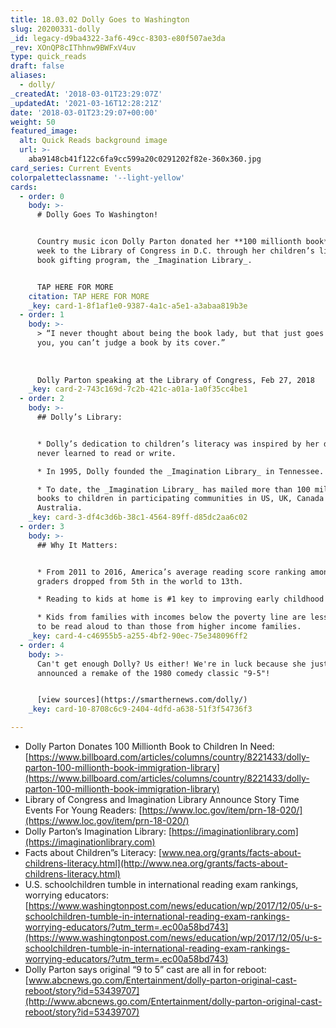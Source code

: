 ```yaml
---
title: 18.03.02 Dolly Goes to Washington
slug: 20200331-dolly
_id: legacy-d9ba4322-3af6-49cc-8303-e80f507ae3da
_rev: XOnQP8cIThhnw9BWFxV4uv
type: quick_reads
draft: false
aliases:
  - dolly/
_createdAt: '2018-03-01T23:29:07Z'
_updatedAt: '2021-03-16T12:28:21Z'
date: '2018-03-01T23:29:07+00:00'
weight: 50
featured_image:
  alt: Quick Reads background image
  url: >-
    aba9148cb41f122c6fa9cc599a20c0291202f82e-360x360.jpg
card_series: Current Events
colorpaletteclassname: '--light-yellow'
cards:
  - order: 0
    body: >-
      # Dolly Goes To Washington!


      Country music icon Dolly Parton donated her **100 millionth book** this
      week to the Library of Congress in D.C. through her children’s literacy &
      book gifting program, the _Imagination Library_.


      TAP HERE FOR MORE
    citation: TAP HERE FOR MORE
    _key: card-1-8f1af1e0-9387-4a1c-a5e1-a3abaa819b3e
  - order: 1
    body: >-
      > “I never thought about being the book lady, but that just goes to show
      you, you can’t judge a book by its cover.”  
        
        
        
      Dolly Parton speaking at the Library of Congress, Feb 27, 2018
    _key: card-2-743c169d-7c2b-421c-a01a-1a0f35cc4be1
  - order: 2
    body: >-
      ## Dolly’s Library:


      * Dolly’s dedication to children’s literacy was inspired by her dad, who
      never learned to read or write.

      * In 1995, Dolly founded the _Imagination Library_ in Tennessee.

      * To date, the _Imagination Library_ has mailed more than 100 million free
      books to children in participating communities in US, UK, Canada &
      Australia.
    _key: card-3-df4c3d6b-38c1-4564-89ff-d85dc2aa6c02
  - order: 3
    body: >-
      ## Why It Matters:


      * From 2011 to 2016, America’s average reading score ranking among 4th
      graders dropped from 5th in the world to 13th.

      * Reading to kids at home is #1 key to improving early childhood literacy.

      * Kids from families with incomes below the poverty line are less likely
      to be read aloud to than those from higher income families.
    _key: card-4-c46955b5-a255-4bf2-90ec-75e348096ff2
  - order: 4
    body: >-
      Can't get enough Dolly? Us either! We're in luck because she just
      announced a remake of the 1980 comedy classic "9-5"!


      [view sources](https://smarthernews.com/dolly/)
    _key: card-10-8708c6c9-2404-4dfd-a638-51f3f54736f3

---
```

* Dolly Parton Donates 100 Millionth Book to Children In Need: [https://www.billboard.com/articles/columns/country/8221433/dolly-parton-100-millionth-book-immigration-library](https://www.billboard.com/articles/columns/country/8221433/dolly-parton-100-millionth-book-immigration-library)
* Library of Congress and Imagination Library Announce Story Time Events For Young Readers: [https://www.loc.gov/item/prn-18-020/](https://www.loc.gov/item/prn-18-020/)
* Dolly Parton’s Imagination Library: [https://imaginationlibrary.com](https://imaginationlibrary.com)
* Facts about Children”s Literacy: [www.nea.org/grants/facts-about-childrens-literacy.html](http://www.nea.org/grants/facts-about-childrens-literacy.html)
* U.S. schoolchildren tumble in international reading exam rankings, worrying educators: [https://www.washingtonpost.com/news/education/wp/2017/12/05/u-s-schoolchildren-tumble-in-international-reading-exam-rankings-worrying-educators/?utm_term=.ec00a58bd743](https://www.washingtonpost.com/news/education/wp/2017/12/05/u-s-schoolchildren-tumble-in-international-reading-exam-rankings-worrying-educators/?utm_term=.ec00a58bd743)
* Dolly Parton says original “9 to 5” cast are all in for reboot: [www.abcnews.go.com/Entertainment/dolly-parton-original-cast-reboot/story?id=53439707](http://www.abcnews.go.com/Entertainment/dolly-parton-original-cast-reboot/story?id=53439707)